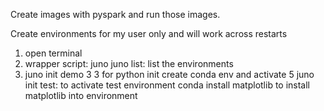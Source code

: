 Create images with pyspark and run those images.

Create environments for my user only and will work across restarts

1. open terminal
2. wrapper script: juno
juno list: list the environments
4. juno init demo 3
3 for python init
create conda env and activate
5 juno init test: to activate test environment
conda install matplotlib to install matplotlib into environment






